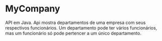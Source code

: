 # MyCompany
 API em Java. Api mostra departamentos de uma empresa com seus respectivos funcionários. Um departamento pode ter vários funcionários, mas um funcionário só pode pertencer a um único departamento.
